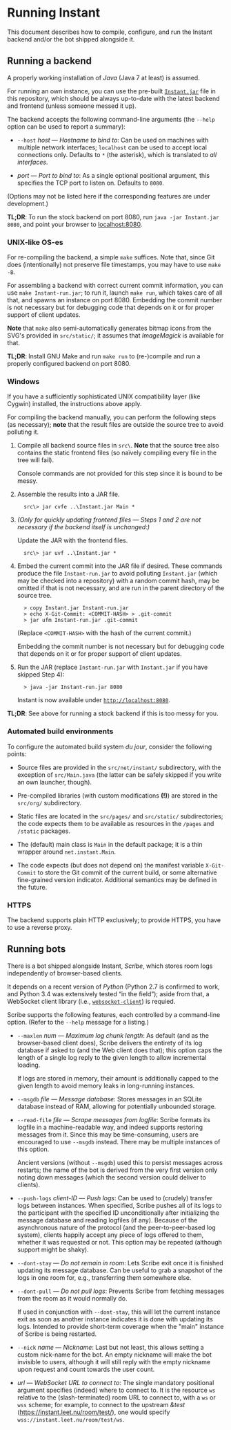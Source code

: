 # Running Instant

This document describes how to compile, configure, and run the Instant
backend and/or the bot shipped alongside it.

## Running a backend

A properly working installation of *Java* (Java 7 at least) is assumed.

For running an own instance, you can use the pre-built
[`Instant.jar`](Instant.jar) file in this repository, which should be always
up-to-date with the latest backend and frontend (unless someone messed it
up).

The backend accepts the following command-line arguments (the `--help` option
can be used to report a summary):

- `--host` *host* — *Hostname to bind to*: Can be used on machines with
  multiple network interfaces; `localhost` can be used to accept local
  connections only. Defaults to `*` (the asterisk), which is translated
  to *all interfaces*.

- *port* — *Port to bind to*: As a single optional positional argument, this
  specifies the TCP port to listen on. Defaults to `8080`.

(Options may not be listed here if the corresponding features are under
development.)

**TL;DR**: To run the stock backend on port 8080, run `java -jar Instant.jar
8080`, and point your browser to [localhost:8080](http://localhost:8080).

### UNIX-like OS-es

For re-compiling the backend, a simple `make` suffices. Note that, since Git
does (intentionally) not preserve file timestamps, you may have to use
`make -B`.

For assembling a backend with correct current commit information, you can use
`make Instant-run.jar`; to run it, launch `make run`, which takes care of all
that, and spawns an instance on port 8080. Embedding the commit number is
not necessary but for debugging code that depends on it or for proper support
of client updates.

**Note** that `make` also semi-automatically generates bitmap icons from the
SVG's provided in `src/static/`; it assumes that *ImageMagick* is available
for that.

**TL;DR**: Install GNU Make and run `make run` to (re-)compile and run a
properly configured backend on port 8080.

### Windows

If you have a sufficiently sophisticated UNIX compatibility layer (like
Cygwin) installed, the instructions above apply.

For compiling the backend manually, you can perform the following steps
(as necessary); **note** that the result files are outside the source
tree to avoid polluting it.

1. Compile all backend source files in `src\`. **Note** that the source
   tree also contains the static frontend files (so naïvely compiling
   every file in the tree will fail).

     Console commands are not provided for this step since it is bound to
     be messy.

2. Assemble the results into a JAR file.

         src\> jar cvfe ..\Instant.jar Main *

3. *(Only for quickly updating frontend files — Steps 1 and 2 are not
   necessary if the backend itself is unchanged:)*

     Update the JAR with the frontend files.

         src\> jar uvf ..\Instant.jar *

4. Embed the current commit into the JAR file if desired. These commands
   produce the file `Instant-run.jar` to avoid polluting `Instant.jar`
   (which may be checked into a repository) with a random commit hash,
   may be omitted if that is not necessary, and are run in the parent
   directory of the source tree.

         > copy Instant.jar Instant-run.jar
         > echo X-Git-Commit: <COMMIT-HASH> > .git-commit
         > jar ufm Instant-run.jar .git-commit

     (Replace `<COMMIT-HASH>` with the hash of the current commit.)

     Embedding the commit number is not necessary but for debugging code that
     depends on it or for proper support of client updates.

5. Run the JAR (replace `Instant-run.jar` with `Instant.jar` if you have
   skipped Step 4):

         > java -jar Instant-run.jar 8080

     Instant is now available under
     [`http://localhost:8080`](http://localhost:8080/).

**TL;DR**: See above for running a stock backend if this is too messy for
you.

### Automated build environments

To configure the automated build system _du jour_, consider the following
points:

- Source files are provided in the `src/net/instant/` subdirectory, with the
  exception of `src/Main.java` (the latter can be safely skipped if you write
  an own launcher, though).

- Pre-compiled libraries (with custom modifications **(!)**) are stored in
  the `src/org/` subdirectory.

- Static files are located in the `src/pages/` and `src/static/`
  subdirectories; the code expects them to be available as resources in the
  `/pages` and `/static` packages.

- The (default) main class is `Main` in the default package; it is a thin
  wrapper around `net.instant.Main`.

- The code expects (but does not depend on) the manifest variable
  `X-Git-Commit` to store the Git commit of the current build, or some
  alternative fine-grained version indicator. Additional semantics may be
  defined in the future.

### HTTPS

The backend supports plain HTTP exclusively; to provide HTTPS, you have to
use a reverse proxy.

## Running bots

There is a bot shipped alongside Instant, *Scribe*, which stores room logs
independently of browser-based clients.

It depends on a recent version of *Python* (Python 2.7 is confirmed to work,
and Python 3.4 was extensively tested “in the field”); aside from that,
a WebSocket client library (i.e.,
[`websocket-client`](https://pypi.python.org/pypi/websocket-client/)) is
requied.

Scribe supports the following features, each controlled by a command-line
option. (Refer to the `--help` message for a listing.)

- `--maxlen` *num* — *Maximum log chunk length*: As default (and as the
  browser-based client does), Scribe delivers the entirety of its log
  database if asked to (and the Web client does that); this option caps the
  length of a single log reply to the given length to allow incremental
  loading.

    If logs are stored in memory, their amount is additionally capped to the
    given length to avoid memory leaks in long-running instances.

- `--msgdb` *file* — *Message database*: Stores messages in an SQLite
  database instead of RAM, allowing for potentially unbounded storage.

- `--read-file` *file* — *Scrape messages from logfile*: Scribe formats its
  logfile in a machine-readable way, and indeed supports restoring messages
  from it. Since this may be time-consuming, users are encouraged to use
  `--msgdb` instead. There may be multiple instances of this option.

    Ancient versions (without `--msgdb`) used this to persist messages across
    restarts; the name of the bot is derived from the very first version only
    noting down messages (which the second version could deliver to clients).

- `--push-logs` *client-ID* — *Push logs*: Can be used to (crudely) transfer
  logs between instances. When specified, Scribe pushes all of its logs to the
  participant with the specified ID unconditionally after initializing the
  message database and reading logfiles (if any). Because of the asynchronous
  nature of the protocol (and the peer-to-peer-based log system), clients
  happily accept any piece of logs offered to them, whether it was requested
  or not. This option may be repeated (although support might be shaky).

- `--dont-stay` — *Do not remain in room*: Lets Scribe exit once it is
  finished updating its message database. Can be useful to grab a snapshot of
  the logs in one room for, e.g., transferring them somewhere else.

- `--dont-pull` — *Do not pull logs*: Prevents Scribe from fetching messages
  from the room as it would normally do.

    If used in conjunction with `--dont-stay`, this will let the current
    instance exit as soon as another instance indicates it is done with
    updating its logs. Intended to provide short-term coverage when the
    "main" instance of Scribe is being restarted.

- `--nick` *name* — *Nickname*: Last but not least, this allows setting a
  custom nick-name for the bot. An empty nickname will make the bot invisible
  to users, although it will still reply with the empty nickname upon request
  and count towards the user count.

- *url* — *WebSocket URL to connect to*: The single mandatory positional
  argument specifies (indeed) where to connect to. It is the resource `ws`
  relative to the (slash-terminated) room URL to connect to, with a `ws` or
  `wss` scheme; for example, to connect to the upstream *&test*
  (<https://instant.leet.nu/room/test/>), one would specify
  `wss://instant.leet.nu/room/test/ws`.
